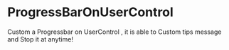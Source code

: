 # ProgressBarOnUserControl
Custom a Progressbar on UserControl , it  is able to Custom tips message and Stop it at anytime!
